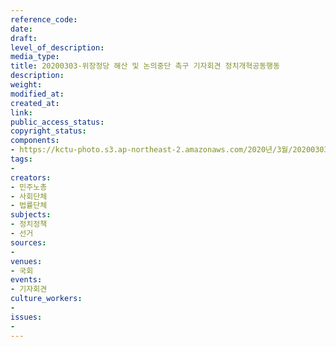 ```yaml
---
reference_code: 
date: 
draft: 
level_of_description: 
media_type: 
title: 20200303-위장정당 해산 및 논의중단 촉구 기자회견 정치개혁공동행동
description: 
weight: 
modified_at: 
created_at: 
link: 
public_access_status: 
copyright_status: 
components:
- https://kctu-photo.s3.ap-northeast-2.amazonaws.com/2020년/3월/20200303-위장정당+해산+및+논의중단+촉구+기자회견+정치개혁공동행동/2_CTU2315.jpg
tags:
- 
creators:
- 민주노총
- 사회단체
- 법률단체
subjects:
- 정치정책
- 선거
sources:
- 
venues:
- 국회
events:
- 기자회견
culture_workers:
- 
issues:
- 
---
```

